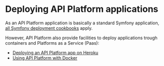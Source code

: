 # Deploying API Platform applications

As an API Platform application is basically a standard Symfony application, [all Symfony deployment cookbooks](http://symfony.com/doc/current/cookbook/deployment/index.html)
apply.

However, API Platform also provide facilities to deploy applications trough containers and Platforms as a Service (Paas):

* [Deploying an API Platform app on Heroku](heroku.md)
* [Using API Platform with Docker](docker.md)
